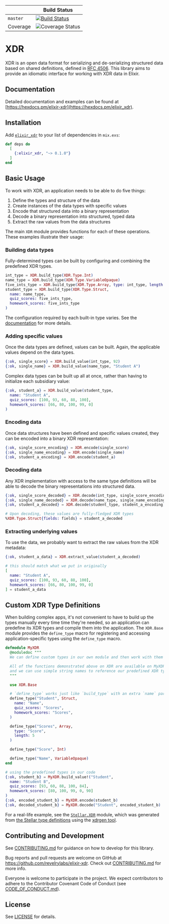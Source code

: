 |            | Build Status |
| ---------- | ------------ |
| `master` | [![Build Status](https://travis-ci.com/revelrylabs/elixir-xdr.svg?token=K2LyiUSDgTC1mWqq2YnM&branch=master)](https://travis-ci.com/revelrylabs/elixir-xdr) |
| Coverage | ![Coverage Status](https://opencov.prod.revelry.net/projects/40/badge.svg) |

# XDR

XDR is an open data format for serializing and de-serializing structured data based on shared definitions,
defined in [RFC 4506](http://tools.ietf.org/html/rfc4506.html). This library aims to provide an idiomatic
interface for working with XDR data in Elixir.


## Documentation

Detailed documentation and examples can be found at [https://hexdocs.pm/elixir-xdr](https://hexdocs.pm/elixir_xdr).


## Installation

Add [`elixir_xdr`](https://hex.pm/packages/elixir_xdr) to your list of dependencies in `mix.exs`:

```elixir
def deps do
  [
    {:elixir_xdr, "~> 0.1.0"}
  ]
end
```


## Basic Usage

To work with XDR, an application needs to be able to do five things:

1. Define the types and structure of the data
2. Create instances of the data types with specific values
3. Encode that structured data into a binary representation
4. Decode a binary representation into structured, typed data
5. Extract the raw values from the data structures

The main `XDR` module provides functions for each of these operations.
These examples illustrate their usage:


### Building data types

Fully-determined types can be built by configuring and combining the predefined XDR types.

```elixir
int_type = XDR.build_type(XDR.Type.Int)
name_type = XDR.build_type(XDR.Type.VariableOpaque)
five_ints_type = XDR.build_type(XDR.Type.Array, type: int_type, length: 5)
student_type = XDR.build_type(XDR.Type.Struct,
  name: name_type,
  quiz_scores: five_ints_type,
  homework_scores: five_ints_type
)
```

The configuration required by each built-in type varies. See the [documentation](https://hexdocs.pm/elixir-xdr/XDR.html#build_type/2) for more details.


### Adding specific values

Once the data types are defined, values can be built. Again, the applicable values
depend on the data types.

```elixir
{:ok, single_score} = XDR.build_value(int_type, 92)
{:ok, single_name} = XDR.build_value(name_type, "Student A")
```

Complex data types can be built up all at once, rather than having to initialize
each subsidiary value:

```elixir
{:ok, student_a} = XDR.build_value(student_type,
  name: "Student A",
  quiz_scores: [100, 93, 60, 88, 100],
  homework_scores: [66, 80, 100, 99, 0]
)
```


### Encoding data

Once data structures have been defined and specific values created, they can be encoded
into a binary XDR representation:

```elixir
{:ok, single_score_encoding} = XDR.encode(single_score)
{:ok, single_name_encoding} = XDR.encode(single_name)
{:ok, student_a_encoding} = XDR.encode(student_a)
```


### Decoding data

Any XDR implementation with access to the same type definitions will be able to decode the binary
representations into structured data.

```elixir
{:ok, single_score_decoded} = XDR.decode(int_type, single_score_encoding)
{:ok, single_name_decoded} = XDR.decode(name_type, single_name_encoding)
{:ok, student_a_decoded} = XDR.decode(student_type, student_a_encoding)

# Upon decoding, these values are fully-fledged XDR types
%XDR.Type.Struct{fields: fields} = student_a_decoded
```


### Extracting underlying values

To use the data, we probably want to extract the raw values from the XDR metadata:

```elixir
{:ok, student_a_data} = XDR.extract_value(student_a_decoded)

# this should match what we put in originally
[
  name: "Student A",
  quiz_scores: [100, 93, 60, 88, 100],
  homework_scores: [66, 80, 100, 99, 0]
] = student_a_data
```


## Custom XDR Type Definitions

When building complex apps, it's not convenient to have to build up the types
manually every time time they're needed, so an application can predefine
its XDR types and compile them into the application. The `XDR.Base` module
provides the `define_type` macro for registering and accessing application-specific
types using the `define_type` macro.

```elixir
defmodule MyXDR
  @moduledoc """
  We can define custom types in our own module and then work with them through that module.

  All of the functions demonstrated above on XDR are available on MyXDR,
  and we can use simple string names to reference our predefined XDR types.
  """

  use XDR.Base

  # `define_type` works just like `build_type` with an extra `name` parameter at the front
  define_type("Student", Struct,
    name: "Name",
    quiz_scores: "Scores",
    homework_scores: "Scores",
  )

  define_type("Scores", Array,
    type: "Score",
    length: 5
  )

  define_type("Score", Int)

  define_type("Name", VariableOpaque)
end

# using the predefined types in our code
{:ok, student_b} = MyXDR.build_value!("Student",
  name: "Student B",
  quiz_scores: [93, 60, 88, 100, 84],
  homework_scores: [80, 100, 99, 0, 90]
)
{:ok, encoded_student_b} = MyXDR.encode(student_b)
{:ok, decoded_student_b} = MyXDR.decode("Student", encoded_student_b)
```

For a real-life example, see the [`Stellar.XDR`](https://github.com/revelrylabs/elixir-xdr/tree/master/test/support/stellar/Stellar.XDR_generated.ex) module, which was generated from [the Stellar type definitions](https://github.com/stellar/js-stellar-base/tree/master/xdr) using the [xdrgen tool](https://github.com/stellar/xdrgen).


## Contributing and Development

See [CONTRIBUTING.md](https://github.com/revelrylabs/elixir-xdr/blob/master/CONTRIBUTING.md)
for guidance on how to develop for this library.

Bug reports and pull requests are welcome on GitHub at https://github.com/revelrylabs/elixir-xdr. Check out [CONTRIBUTING.md](https://github.com/revelrylabs/elixir-xdr/blob/master/CONTRIBUTING.md) for more info.

Everyone is welcome to participate in the project. We expect contributors to
adhere to the Contributor Covenant Code of Conduct (see [CODE_OF_CONDUCT.md](https://github.com/revelrylabs/elixir-xdr/blob/master/CODE_OF_CONDUCT.md)).

## License

See [LICENSE](https://github.com/revelrylabs/elixir-xdr/blob/master/LICENSE) for details.
